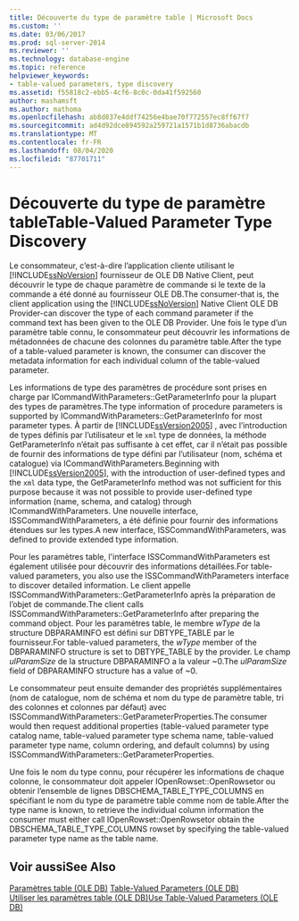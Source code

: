 ```yaml
---
title: Découverte du type de paramètre table | Microsoft Docs
ms.custom: ''
ms.date: 03/06/2017
ms.prod: sql-server-2014
ms.reviewer: ''
ms.technology: database-engine
ms.topic: reference
helpviewer_keywords:
- table-valued parameters, type discovery
ms.assetid: f55818c2-ebb5-4cf6-8c0c-0da41f592560
author: mashamsft
ms.author: mathoma
ms.openlocfilehash: ab8d837e4ddf74256e4bae70f772557ec8ff67f7
ms.sourcegitcommit: ad4d92dce894592a259721a1571b1d8736abacdb
ms.translationtype: MT
ms.contentlocale: fr-FR
ms.lasthandoff: 08/04/2020
ms.locfileid: "87701711"
---
```

# <a name="table-valued-parameter-type-discovery"></a><span data-ttu-id="ac2c4-102">Découverte du type de paramètre table</span><span class="sxs-lookup"><span data-stu-id="ac2c4-102">Table-Valued Parameter Type Discovery</span></span>
  <span data-ttu-id="ac2c4-103">Le consommateur, c’est-à-dire l’application cliente utilisant le [!INCLUDE[ssNoVersion](../../includes/ssnoversion-md.md)] fournisseur de OLE DB Native Client, peut découvrir le type de chaque paramètre de commande si le texte de la commande a été donné au fournisseur OLE DB.</span><span class="sxs-lookup"><span data-stu-id="ac2c4-103">The consumer-that is, the client application using the [!INCLUDE[ssNoVersion](../../includes/ssnoversion-md.md)] Native Client OLE DB Provider-can discover the type of each command parameter if the command text has been given to the OLE DB Provider.</span></span> <span data-ttu-id="ac2c4-104">Une fois le type d’un paramètre table connu, le consommateur peut découvrir les informations de métadonnées de chacune des colonnes du paramètre table.</span><span class="sxs-lookup"><span data-stu-id="ac2c4-104">After the type of a table-valued parameter is known, the consumer can discover the metadata information for each individual column of the table-valued parameter.</span></span>  
  
 <span data-ttu-id="ac2c4-105">Les informations de type des paramètres de procédure sont prises en charge par ICommandWithParameters::GetParameterInfo pour la plupart des types de paramètres.</span><span class="sxs-lookup"><span data-stu-id="ac2c4-105">The type information of procedure parameters is supported by ICommandWithParameters::GetParameterInfo for most parameter types.</span></span> <span data-ttu-id="ac2c4-106">À partir de [!INCLUDE[ssVersion2005](../../includes/ssversion2005-md.md)] , avec l’introduction de types définis par l’utilisateur et le `xml` type de données, la méthode GetParameterInfo n’était pas suffisante à cet effet, car il n’était pas possible de fournir des informations de type défini par l’utilisateur (nom, schéma et catalogue) via ICommandWithParameters.</span><span class="sxs-lookup"><span data-stu-id="ac2c4-106">Beginning with [!INCLUDE[ssVersion2005](../../includes/ssversion2005-md.md)], with the introduction of user-defined types and the `xml` data type, the GetParameterInfo method was not sufficient for this purpose because it was not possible to provide user-defined type information (name, schema, and catalog) through ICommandWithParameters.</span></span> <span data-ttu-id="ac2c4-107">Une nouvelle interface, ISSCommandWithParameters, a été définie pour fournir des informations étendues sur les types.</span><span class="sxs-lookup"><span data-stu-id="ac2c4-107">A new interface, ISSCommandWithParameters, was defined to provide extended type information.</span></span>  
  
 <span data-ttu-id="ac2c4-108">Pour les paramètres table, l'interface ISSCommandWithParameters est également utilisée pour découvrir des informations détaillées.</span><span class="sxs-lookup"><span data-stu-id="ac2c4-108">For table-valued parameters, you also use the ISSCommandWithParameters interface to discover detailed information.</span></span> <span data-ttu-id="ac2c4-109">Le client appelle ISSCommandWithParameters::GetParameterInfo après la préparation de l’objet de commande.</span><span class="sxs-lookup"><span data-stu-id="ac2c4-109">The client calls ISSCommandWithParameters::GetParameterInfo after preparing the command object.</span></span> <span data-ttu-id="ac2c4-110">Pour les paramètres table, le membre *wType* de la structure DBPARAMINFO est défini sur DBTYPE_TABLE par le fournisseur.</span><span class="sxs-lookup"><span data-stu-id="ac2c4-110">For table-valued parameters, the *wType* member of the DBPARAMINFO structure is set to DBTYPE_TABLE by the provider.</span></span> <span data-ttu-id="ac2c4-111">Le champ *ulParamSize* de la structure DBPARAMINFO a la valeur ~0.</span><span class="sxs-lookup"><span data-stu-id="ac2c4-111">The *ulParamSize* field of DBPARAMINFO structure has a value of ~0.</span></span>  
  
 <span data-ttu-id="ac2c4-112">Le consommateur peut ensuite demander des propriétés supplémentaires (nom de catalogue, nom de schéma et nom du type de paramètre table, tri des colonnes et colonnes par défaut) avec ISSCommandWithParameters::GetParameterProperties.</span><span class="sxs-lookup"><span data-stu-id="ac2c4-112">The consumer would then request additional properties (table-valued parameter type catalog name, table-valued parameter type schema name, table-valued parameter type name, column ordering, and default columns) by using ISSCommandWithParameters::GetParameterProperties.</span></span>  
  
 <span data-ttu-id="ac2c4-113">Une fois le nom du type connu, pour récupérer les informations de chaque colonne, le consommateur doit appeler IOpenRowset::OpenRowsetor ou obtenir l’ensemble de lignes DBSCHEMA_TABLE_TYPE_COLUMNS en spécifiant le nom du type de paramètre table comme nom de table.</span><span class="sxs-lookup"><span data-stu-id="ac2c4-113">After the type name is known, to retrieve the individual column information the consumer must either call IOpenRowset::OpenRowsetor obtain the DBSCHEMA_TABLE_TYPE_COLUMNS rowset by specifying the table-valued parameter type name as the table name.</span></span>  
  
## <a name="see-also"></a><span data-ttu-id="ac2c4-114">Voir aussi</span><span class="sxs-lookup"><span data-stu-id="ac2c4-114">See Also</span></span>  
 <span data-ttu-id="ac2c4-115">[Paramètres table &#40;OLE DB&#41;](../../relational-databases/native-client-ole-db-table-valued-parameters/table-valued-parameters-ole-db.md) </span><span class="sxs-lookup"><span data-stu-id="ac2c4-115">[Table-Valued Parameters &#40;OLE DB&#41;](../../relational-databases/native-client-ole-db-table-valued-parameters/table-valued-parameters-ole-db.md) </span></span>  
 [<span data-ttu-id="ac2c4-116">Utiliser les paramètres table &#40;OLE DB&#41;</span><span class="sxs-lookup"><span data-stu-id="ac2c4-116">Use Table-Valued Parameters &#40;OLE DB&#41;</span></span>](../../relational-databases/native-client-ole-db-how-to/use-table-valued-parameters-ole-db.md)  
  
  
